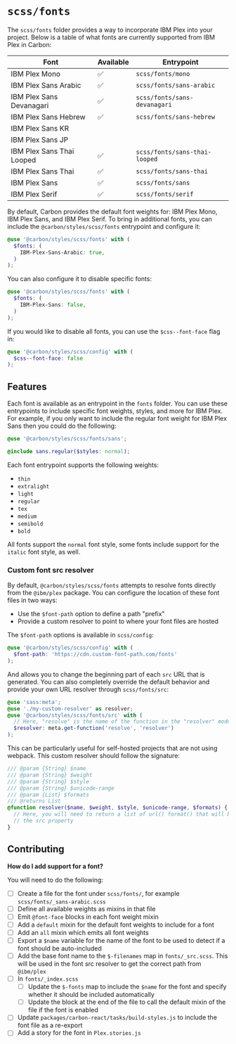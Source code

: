 # `scss/fonts`

The `scss/fonts` folder provides a way to incorporate IBM Plex into your
project. Below is a table of what fonts are currently supported from IBM Plex in
Carbon:

| Font                      | Available | Entrypoint                    |
| ------------------------- | --------- | ----------------------------- |
| IBM Plex Mono             | ✅        | `scss/fonts/mono`             |
| IBM Plex Sans Arabic      | ✅        | `scss/fonts/sans-arabic`      |
| IBM Plex Sans Devanagari  | ✅        | `scss/fonts/sans-devanagari`  |
| IBM Plex Sans Hebrew      | ✅        | `scss/fonts/sans-hebrew`      |
| IBM Plex Sans KR          |           |                               |
| IBM Plex Sans JP          |           |                               |
| IBM Plex Sans Thai Looped | ✅        | `scss/fonts/sans-thai-looped` |
| IBM Plex Sans Thai        | ✅        | `scss/fonts/sans-thai`        |
| IBM Plex Sans             | ✅        | `scss/fonts/sans`             |
| IBM Plex Serif            | ✅        | `scss/fonts/serif`            |

By default, Carbon provides the default font weights for: IBM Plex Mono, IBM
Plex Sans, and IBM Plex Serif. To bring in additional fonts, you can include the
`@carbon/styles/scss/fonts` entrypoint and configure it:

```scss
@use '@carbon/styles/scss/fonts' with (
  $fonts: (
    IBM-Plex-Sans-Arabic: true,
  )
);
```

You can also configure it to disable specific fonts:

```scss
@use '@carbon/styles/scss/fonts' with (
  $fonts: (
    IBM-Plex-Sans: false,
  )
);
```

If you would like to disable all fonts, you can use the `$css--font-face` flag
in:

```scss
@use '@carbon/styles/scss/config' with (
  $css--font-face: false
);
```

## Features

Each font is available as an entrypoint in the `fonts` folder. You can use these
entrypoints to include specific font weights, styles, and more for IBM Plex. For
example, if you only want to include the regular font weight for IBM Plex Sans
then you could do the following:

```scss
@use '@carbon/styles/scss/fonts/sans';

@include sans.regular($styles: normal);
```

Each font entrypoint supports the following weights:

- `thin`
- `extralight`
- `light`
- `regular`
- `tex`
- `medium`
- `semibold`
- `bold`

All fonts support the `normal` font style, some fonts include support for the
`italic` font style, as well.

### Custom font src resolver

By default, `@carbon/styles/scss/fonts` attempts to resolve fonts directly from
the `@ibm/plex` package. You can configure the location of these font files in
two ways:

- Use the `$font-path` option to define a path "prefix"
- Provide a custom resolver to point to where your font files are hosted

The `$font-path` options is available in `scss/config`:

```scss
@use '@carbon/styles/scss/config' with (
  $font-path: 'https://cdn.custom-font-path.com/fonts'
);
```

And allows you to change the beginning part of each `src` URL that is generated.
You can also completely override the default behavior and provide your own URL
resolver through `scss/fonts/src`:

```scss
@use 'sass:meta';
@use './my-custom-resolver' as resolver;
@use '@carbon/styles/scss/fonts/src' with (
  // Here, "resolve" is the name of the function in the "resolver" module
  $resolver: meta.get-function('resolve', 'resolver')
);
```

This can be particularly useful for self-hosted projects that are not using
webpack. This custom resolver should follow the signature:

```scss
/// @param {String} $name
/// @param {String} $weight
/// @param {String} $style
/// @param {String} $unicode-range
/// @param {List} $formats
/// @returns List
@function resolver($name, $weight, $style, $unicode-range, $formats) {
  // Here, you will need to return a list of url() format() that will be used in
  // the src property
}
```

## Contributing

**How do I add support for a font?**

You will need to do the following:

- [ ] Create a file for the font under `scss/fonts/`, for example
      `scss/fonts/_sans-arabic.scss`
- [ ] Define all available weights as mixins in that file
- [ ] Emit `@font-face` blocks in each font weight mixin
- [ ] Add a `default` mixin for the default font weights to include for a font
- [ ] Add an `all` mixin which emits all font weights
- [ ] Export a `$name` variable for the name of the font to be used to detect if
      a font should be auto-included
- [ ] Add the base font name to the `$-filenames` map in `fonts/_src.scss`. This
      will be used in the font src resolver to get the correct path from
      `@ibm/plex`
- [ ] In `fonts/_index.scss`
  - [ ] Update the `$-fonts` map to include the `$name` for the font and specify
        whether it should be included automatically
  - [ ] Update the block at the end of the file to call the default mixin of the
        file if the font is enabled
- [ ] Update `packages/carbon-react/tasks/build-styles.js` to include the font
      file as a re-export
- [ ] Add a story for the font in `Plex.stories.js`
